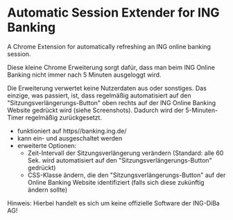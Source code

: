 # Automatic Session Extender for ING Banking
A Chrome Extension for automatically refreshing an ING online banking session.

Diese kleine Chrome Erweiterung sorgt dafür, dass man beim ING Online Banking nicht immer nach 5 Minuten ausgeloggt wird. 

Die Erweiterung verwertet keine Nutzerdaten aus oder sonstiges. Das einzige, was passiert, ist, dass regelmäßig automatisiert auf den "Sitzungsverlängerungs-Button" oben rechts auf der ING Online Banking Website gedrückt wird (siehe Screenshots). Dadurch wird der 5-Minuten-Timer regelmäßig zurückgesetzt.

- funktioniert auf https//banking.ing.de/
- kann ein- und ausgeschaltet werden
- erweiterte Optionen: 
    - Zeit-Intervall der Sitzungsverlängerung verändern (Standard: alle 60 Sek. wird automatisiert auf den "Sitzungsverlängerungs-Button" gedrückt)
    - CSS-Klasse ändern, die den "Sitzungsverlängerungs-Button" auf der Online Banking Website identifiziert (falls sich diese zukünftig ändern sollte)

Hinweis: Hierbei handelt es sich um keine offizielle Software der ING-DiBa AG!
